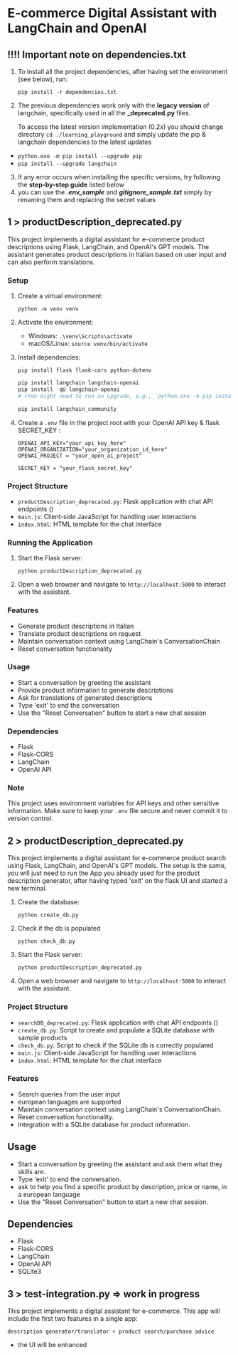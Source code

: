 
# E-commerce Digital Assistant with LangChain and OpenAI
## !!!! Important note on dependencies.txt
1. To install all the project dependencies, after having set the environment (see below), run:
   ```
   pip install -r dependencies.txt
   ```
2. The previous dependencies work only with the **legacy version** of langchain, specifically used in all the **_deprecated.py** files. 

   To access the latest version implementation (0.2x) you should change directory
 `cd ./learning_playground` and simply update the pip & langchain dependencies to the latest updates  
 - `python.exe -m pip install --upgrade pip` 
 - `pip install --upgrade langchain`

3. If any error occurs when installing the specific versions, try following the **step-by-step guide** listed below
4. you can use the ***.env_sample*** and ***gitignore_sample.txt*** simply by renaming them and replacing the secret values

 


## 1 > productDescription_deprecated.py 
This project implements a digital assistant for e-commerce product descriptions using Flask, LangChain, and OpenAI's GPT models. The assistant generates product descriptions in Italian based on user input and can also perform translations.

### Setup

1. Create a virtual environment:
   ```
   python -m venv venv
   ```

2. Activate the environment:
   - Windows: `.\venv\Scripts\activate`
   - macOS/Linux: `source venv/bin/activate`

3. Install dependencies:
   ```
   pip install flask flask-cors python-dotenv
   ```
   ```powershell
   pip install langchain langchain-openai
   pip install -qU langchain-openai
   # (You might need to run an upgrade, e.g., `python.exe -m pip install --upgrade pip`)
   
   pip install langchain_community 
   ```
   

4. Create a `.env` file in the project root with your OpenAI API key & flask SECRET_KEY :
   ```
   OPENAI_API_KEY="your_api_key_here"
   OPENAI_ORGANIZATION="your_organization_id_here"
   OPENAI_PROJECT = "your_open_ai_project"

   SECRET_KEY = "your_flask_secret_key"
   ```

### Project Structure

- `productDescription_deprecated.py`: Flask application with chat API endpoints ()
- `main.js`: Client-side JavaScript for handling user interactions
- `index.html`: HTML template for the chat interface

### Running the Application


1. Start the Flask server:
   ```
   python productDescription_deprecated.py
   ```

2. Open a web browser and navigate to `http://localhost:5000` to interact with the assistant.

### Features

- Generate product descriptions in Italian
- Translate product descriptions on request
- Maintain conversation context using LangChain's ConversationChain
- Reset conversation functionality

### Usage

- Start a conversation by greeting the assistant
- Provide product information to generate descriptions
- Ask for translations of generated descriptions
- Type 'exit' to end the conversation
- Use the "Reset Conversation" button to start a new chat session

### Dependencies

- Flask
- Flask-CORS
- LangChain
- OpenAI API

### Note

This project uses environment variables for API keys and other sensitive information. Make sure to keep your `.env` file secure and never commit it to version control.




## 2 > productDescription_deprecated.py
This project implements a digital assistant for e-commerce product search using Flask, LangChain, and OpenAI's GPT models. The setup is the same, you will just need to run the App you already used for the product description generator, after having typed 'exit' on the flask UI and started a new terminal.

1. Create the database:
   ```
   python create_db.py
   ```
2. Check if the db is populated
   ```
   python check_db.py
   ```
3. Start the Flask server:
   ```
   python productDescription_deprecated.py
   ```
4.  Open a web browser and navigate to `http://localhost:5000` to interact with the assistant.

### Project Structure

- `searchDB_deprecated.py`: Flask application with chat API endpoints ()
- `create_db.py`: Script to create and populate a SQLite database with sample products
- `check_db.py`: Script to check if the SQLite db is correctly populated
- `main.js`: Client-side JavaScript for handling user interactions
- `index.html`: HTML template for the chat interface

### Features

- Search queries from the user input
- european languages are supported
- Maintain conversation context using LangChain's ConversationChain.
- Reset conversation functionality.
- Integration with a SQLite database for product information.

## Usage

- Start a conversation by greeting the assistant and ask them what they skills are.
- Type 'exit' to end the conversation.
- ask to help you find a specific product by description, price or name, in a european language 
- Use the "Reset Conversation" button to start a new chat session.


## Dependencies

- Flask
- Flask-CORS
- LangChain
- OpenAI API
- SQLite3


## 3 > test-integration.py => work in progress
This project implements a digital assistant for e-commerce. This app will include the first two features in a single app: 

`description generator/translator + product search/purchase advice`
+ the UI will be enhanced

